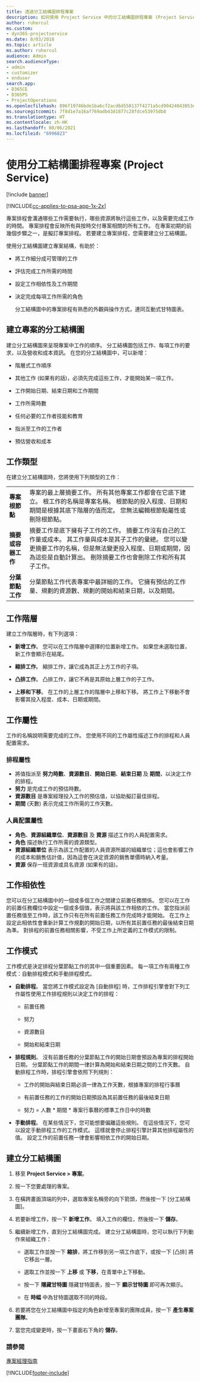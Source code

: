 ```yaml
---
title: 透過分工結構圖排程專案
description: 如何使用 Project Service 中的分工結構圖排程專案 (Project Service Automation)
author: ruhercul
ms.custom:
- dyn365-projectservice
ms.date: 8/03/2018
ms.topic: article
ms.author: ruhercul
audience: Admin
search.audienceType:
- admin
- customizer
- enduser
search.app:
- D365CE
- D365PS
- ProjectOperations
ms.openlocfilehash: 896f19746bde1ba6cf2acd6d558137f4271a5cd99424043053eefe128d3b4250
ms.sourcegitcommit: 7f8d1e7a16af769adb43d1877c28fdce53975db8
ms.translationtype: HT
ms.contentlocale: zh-HK
ms.lasthandoff: 08/06/2021
ms.locfileid: "6996823"
---
```

# <a name="schedule-a-project-with-a-work-breakdown-structure-project-service"></a>使用分工結構圖排程專案 (Project Service)

[!include [banner](../includes/psa-now-project-operations.md)]

[!INCLUDE[cc-applies-to-psa-app-1x-2x](../includes/cc-applies-to-psa-app-1x-2x.md)]

專案排程會溝通哪些工作需要執行，哪些資源將執行這些工作，以及需要完成工作的時間。 專案排程會反映所有與按時交付專案相關的所有工作。 在專案初期的前幾個步驟之一，是擬訂專案排程。 若要建立專案排程，您需要建立分工結構圖。  
  
 使用分工結構圖建立專案結構，有助於：  
  
- 將工作細分成可管理的工作  
  
- 評估完成工作所需的時間  
  
- 設定工作相依性及工作期間  
  
- 決定完成每項工作所需的角色  
  
  分工結構圖中的專案排程有熟悉的外觀與操作方式，連同互動式甘特圖表。  
  
## <a name="create-a-work-breakdown-structure-for-a-project"></a>建立專案的分工結構圖  
 建立分工結構圖來呈現專案中工作的順序。 分工結構圖包括工作、每項工作的要求，以及營收和成本資訊。 在您的分工結構圖中，可以新增：  
  
-   階層式工作順序  
  
-   其他工作 (如果有的話)，必須先完成這些工作，才能開始某一項工作。  
  
-   工作開始日期、結束日期和工作期間  
  
-   工作所需時數  
  
-   任何必要的工作者技能和教育  
  
-   指派至工作的工作者  
  
-   預估營收和成本  
  
## <a name="task-types"></a>工作類型  
在建立分工結構圖時，您將使用下列類型的工作：  

| | | 
|---------------------------------------|-----------------------------------------------------------------| 
| **專案根節點** | 專案的最上層摘要工作。 所有其他專案工作都會在它底下建立。 根工作的名稱是專案名稱。 根節點的投入程度、日期和期間是根據其底下階層的值而定。 您無法編輯根節點屬性或刪除根節點。 | 
| **摘要或容器工作** | 摘要工作是底下擁有子工作的工作。 摘要工作沒有自己的工作量或成本。 其工作量與成本是其子工作的彙總。 您可以變更摘要工作的名稱，但是無法變更投入程度、日期或期間，因為這些是自動計算出。 刪除摘要工作也會刪除工作和所有其子工作。|  
| **分葉節點工作** | 分葉節點工作代表專案中最詳細的工作。 它擁有預估的工作量、規劃的資源數、規劃的開始和結束日期，以及期間。|

  
## <a name="task-hierarchy"></a>工作階層  
 建立工作階層時，有下列選項：  
  
- **新增工作**。   您可以在工作階層中選擇的位置新增工作。 如果您未選取位置，新工作會顯示在結尾。  
  
- **縮排工作**。   縮排工作，讓它成為其正上方工作的子項。  
  
- **凸排工作**。   凸排工作，讓它不再是其原始上層工作的子工作。  
  
- **上移和下移**。   在工作的上層工作的階層中上移和下移。 將工作上下移動不會影響其投入程度、成本、日期或期間。  
  
## <a name="task-attributes"></a>工作屬性  
 工作的名稱說明需要完成的工作。 您使用不同的工作屬性描述工作的排程和人員配置需求。  
  
### <a name="schedule-attributes"></a>排程屬性

 - 將值指派至 **努力時數**、**資源數目**、**開始日期**、**結束日期** 及 **期間**，以決定工作的排程。 
 - **努力** 是完成工作的預估時數。
 - **資源數目** 是專案經理投入工作的預估值，以協助擬訂最佳排程。 
 - **期間** (天數) 表示完成工作所需的工作天數。  
  
### <a name="staffing-attributes"></a>人員配置屬性

 - **角色**、**資源組織單位**、**資源數目** 及 **資源** 描述工作的人員配置需求。 
 - **角色** 描述執行工作所需的資源類型。 
 - **資源組織單位** 表示為該工作配置的人員資源所屬的組織單位；這也會影響工作的成本和銷售估計值，因為這會在決定資源的銷售單價時納入考量。 
 - **資源** 保存一班資源或具名資源 (如果有的話)。  
  
## <a name="task-dependencies"></a>工作相依性  
 您可以在分工結構圖中的一個或多個工作之間建立前置任務關係。 您可以在工作的前置任務欄位中設定一個或多個值，表示將與該工作相依的工作。 當您指派前置任務值至工作時，該工作只有在所有前置任務工作完成時才能開始。 在工作上設定此相依性會重新計算工作規劃的開始日期，以所有其前置任務的最後結束日期為準。 對排程的前置任務相關影響，不受工作上所定義的工作模式的限制。  
  
## <a name="task-mode"></a>工作模式  
 工作模式是決定排程分葉節點工作的其中一個重要因素。 每一項工作有兩種工作模式：自動排程模式和手動排程模式。  
  
-   **自動排程**。   當您將工作模式設定為 [自動排程] 時，工作排程引擎會對下列工作屬性使用工作排程規則以決定工作的排程：  
  
    -   前置任務  
  
    -   努力  
  
    -   資源數目  
  
    -   開始和結束日期  
  
-   **排程規則**。   沒有前置任務的分葉節點工作的開始日期會預設為專案的排程開始日期。 分葉節點工作的期間一律計算為開始和結束日期之間的工作天數。 自動排程工作時，排程引擎會依照下列規則：  
  
    -   工作的開始與結束日期必須一律為工作天數，根據專案的排程行事曆  
  
    -   有前置任務的工作的開始日期預設為其前置任務的最後結束日期  
  
    -   努力 = 人數 * 期間 * 專案行事曆的標準工作日中的時數  
  
-   **手動排程**。   在某些情況下，您可能想要偏離這些規則。 在這些情況下，您可以設定手動排程工作的工作模式。 這樣就會停止排程引擎計算其他排程屬性的值。 設定工作的前置任務一律會影響相依工作的開始日期。  
  
## <a name="create-a-work-breakdown-structure"></a>建立分工結構圖  
  
1.  移至 **Project Service > 專案**。  
  
2.  按一下您要處理的專案。  
  
3.  在橫跨畫面頂端的列中，選取專案名稱旁的向下箭頭，然後按一下 [分工結構圖]。  
  
4.  若要新增工作，按一下 **新增工作**。 填入工作的欄位，然後按一下 **儲存**。  
  
5.  繼續新增工作，直到分工結構圖完成。 建立分工結構圖時，您可以執行下列動作來組織工作：  
  
    -   選取工作並按一下 **縮排**，將工作移到另一項工作底下，或按一下 [凸排] 將它移出一層。  
  
    -   選取工作並按一下 **上移** 或 **下移**，在青單中上下移動。  
  
    -   按一下 **隱藏甘特圖** 隱藏甘特圖表，按一下 **顯示甘特圖** 即可再次顯示。  
  
    -   在 **時幅** 中為甘特圖選取不同的時段。  
  
6.  若要將您在分工結構圖中指定的角色新增至專案的團隊成員，按一下 **產生專案團隊**。  
  
7.  當您完成變更時，按一下畫面右下角的 **儲存**。  
  
### <a name="see-also"></a>請參閱  
 [專案經理指南](../psa/project-manager-guide.md)


[!INCLUDE[footer-include](../includes/footer-banner.md)]